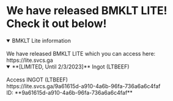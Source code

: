 # We have released BMKLT LITE! Check it out below!
<details open>
<summary>BMKLT Lite information</summary>
<br>
We have released BMKLT LITE which you can access here: https://lite.svcs.ga
</details>
<details open>
<summary>**[LIMITED, Until 2/3/2023]** Ingot (LTBEEF)</summary>
<br>
Access INGOT (LTBEEF)
<br>
  https://lite.svcs.ga/9a61615d-a910-4a6b-96fa-736a6a6c4faf
<br>
  ID: **9a61615d-a910-4a6b-96fa-736a6a6c4faf**
</details>
